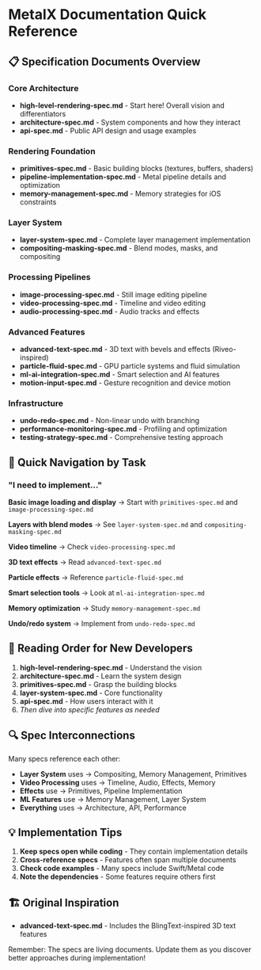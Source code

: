 # MetalX Documentation Quick Reference

## 📋 Specification Documents Overview

### Core Architecture
- **high-level-rendering-spec.md** - Start here! Overall vision and differentiators
- **architecture-spec.md** - System components and how they interact
- **api-spec.md** - Public API design and usage examples

### Rendering Foundation
- **primitives-spec.md** - Basic building blocks (textures, buffers, shaders)
- **pipeline-implementation-spec.md** - Metal pipeline details and optimization
- **memory-management-spec.md** - Memory strategies for iOS constraints

### Layer System
- **layer-system-spec.md** - Complete layer management implementation
- **compositing-masking-spec.md** - Blend modes, masks, and compositing

### Processing Pipelines
- **image-processing-spec.md** - Still image editing pipeline
- **video-processing-spec.md** - Timeline and video editing
- **audio-processing-spec.md** - Audio tracks and effects

### Advanced Features
- **advanced-text-spec.md** - 3D text with bevels and effects (Riveo-inspired)
- **particle-fluid-spec.md** - GPU particle systems and fluid simulation
- **ml-ai-integration-spec.md** - Smart selection and AI features
- **motion-input-spec.md** - Gesture recognition and device motion

### Infrastructure
- **undo-redo-spec.md** - Non-linear undo with branching
- **performance-monitoring-spec.md** - Profiling and optimization
- **testing-strategy-spec.md** - Comprehensive testing approach

## 🎯 Quick Navigation by Task

### "I need to implement..."

**Basic image loading and display**
→ Start with `primitives-spec.md` and `image-processing-spec.md`

**Layers with blend modes**
→ See `layer-system-spec.md` and `compositing-masking-spec.md`

**Video timeline**
→ Check `video-processing-spec.md`

**3D text effects**
→ Read `advanced-text-spec.md`

**Particle effects**
→ Reference `particle-fluid-spec.md`

**Smart selection tools**
→ Look at `ml-ai-integration-spec.md`

**Memory optimization**
→ Study `memory-management-spec.md`

**Undo/redo system**
→ Implement from `undo-redo-spec.md`

## 📖 Reading Order for New Developers

1. **high-level-rendering-spec.md** - Understand the vision
2. **architecture-spec.md** - Learn the system design
3. **primitives-spec.md** - Grasp the building blocks
4. **layer-system-spec.md** - Core functionality
5. **api-spec.md** - How users interact with it
6. *Then dive into specific features as needed*

## 🔍 Spec Interconnections

Many specs reference each other:

- **Layer System** uses → Compositing, Memory Management, Primitives
- **Video Processing** uses → Timeline, Audio, Effects, Memory
- **Effects** use → Primitives, Pipeline Implementation
- **ML Features** use → Memory Management, Layer System
- **Everything** uses → Architecture, API, Performance

## 💡 Implementation Tips

1. **Keep specs open while coding** - They contain implementation details
2. **Cross-reference specs** - Features often span multiple documents  
3. **Check code examples** - Many specs include Swift/Metal code
4. **Note the dependencies** - Some features require others first

## 🏗️ Original Inspiration

- **advanced-text-spec.md** - Includes the BlingText-inspired 3D text features

Remember: The specs are living documents. Update them as you discover better approaches during implementation!